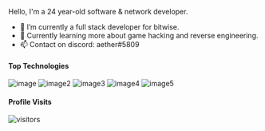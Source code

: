 Hello, I'm a 24 year-old software & network developer.

- 🔭 I’m currently a full stack developer for bitwise.
- 🤔 Currently learning more about game hacking and reverse engineering.
- 📫 Contact on discord: aether#5809

#### Top Technologies

![image](https://img.shields.io/badge/C%2B%2B-00599C?style=for-the-badge&logo=c%2B%2B&logoColor=white)
![image2](https://img.shields.io/badge/MariaDB-003545?style=for-the-badge&logo=mariadb&logoColor=white)
![image3](https://img.shields.io/badge/MySQL-005C84?style=for-the-badge&logo=mysql&logoColor=white)
![image4](https://img.shields.io/badge/JavaScript-323330?style=for-the-badge&logo=javascript&logoColor=white)
![image5](https://img.shields.io/badge/TypeScript-007ACC?style=for-the-badge&logo=typescript&logoColor=white)

#### Profile Visits 

![visitors](https://visitor-badge.glitch.me/badge?page_id=xoaether)
